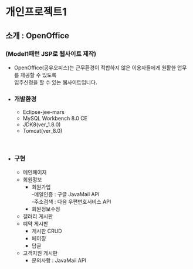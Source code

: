 # 개인프로젝트1

## 소개 : OpenOffice 
### (Model1패턴 JSP로 웹사이트 제작)
   - OpenOffice(공유오피스)는 근무환경이 적합하지 않은 이용자들에게 원활한 업무를 제공할 수 있도록<br>
   입주신청을 할 수 있는 웹사이트입니다.
   
   - ### 개발환경
      + Eclipse-jee-mars
      + MySQL Workbench 8.0 CE
      + JDK8(ver_1.8.0)
      + Tomcat(ver_8.0)
<Br>
   
   - ### 구현
      + 메인페이지
      + 회원정보
         * 회원가입<Br>
            -메일인증 : 구글 JavaMail API<Br>
            -주소검색 : 다음 우편번호서비스 API<Br>
         * 회원정보수정
      + 갤러리 게시판
      + 예약 게시판
         * 게시판 CRUD
         * 페이징
         * 답글
      + 고객지원 게시판
         * 문의사항 : JavaMail API
